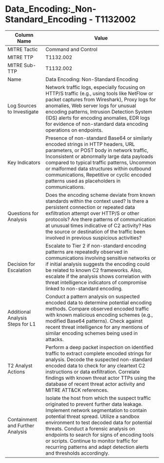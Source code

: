# Data_Encoding:_Non-Standard_Encoding - T1132002

| Column Name | Value |
|-------------|-------|
| MITRE Tactic | Command and Control |
| MITRE TTP | T1132.002 |
| MITRE Sub-TTP | T1132.002 |
| Name | Data Encoding: Non-Standard Encoding |
| Log Sources to Investigate | Network traffic logs, especially focusing on HTTP/S traffic (e.g., using tools like NetFlow or packet captures from Wireshark), Proxy logs for anomalies, Web server logs for unusual encoding patterns, Intrusion Detection System (IDS) alerts for encoding anomalies, EDR logs for evidence of non-standard data encoding operations on endpoints. |
| Key Indicators | Presence of non-standard Base64 or similarly encoded strings in HTTP headers, URL parameters, or POST body in network traffic, Inconsistent or abnormally large data payloads compared to typical traffic patterns, Uncommon or malformed data structures within outbound communications, Repetitive or cyclic encoded patterns used as placeholders in communications. |
| Questions for Analysis | Does the encoding scheme deviate from known standards within the context used? Is there a persistent connection or repeated data exfiltration attempt over HTTP/S or other protocols? Are there patterns of communication at unusual times indicative of C2 activity? Has the source or destination of the traffic been involved in previous suspicious activities? |
| Decision for Escalation | Escalate to Tier 2 if non-standard encoding patterns are repeatedly observed in communications involving sensitive networks or if initial analysis suggests the encoding could be related to known C2 frameworks. Also, escalate if the analysis shows correlation with threat intelligence indicators of compromise linked to non-standard encoding. |
| Additional Analysis Steps for L1 | Conduct a pattern analysis on suspected encoded data to determine potential encoding methods. Compare observed encoded traffic with known malicious encoding schemes (e.g., modified Base64 patterns). Check against recent threat intelligence for any mentions of similar encoding schemes being used in attacks. |
| T2 Analyst Actions | Perform a deep packet inspection on identified traffic to extract complete encoded strings for analysis. Decode the suspected non-standard encoded data to check for any cleartext C2 instructions or data exfiltration. Correlate findings with known threat actor TTPs using the database of recent threat actor activity and MITRE ATT&CK references. |
| Containment and Further Analysis | Isolate the host from which the suspect traffic originated to prevent further data leakage. Implement network segmentation to contain potential threat spread. Utilize a sandbox environment to test decoded data for potential threats. Conduct a forensic analysis on endpoints to search for signs of encoding tools or scripts. Continue to monitor traffic for recurring patterns and adapt detection alerts and thresholds accordingly. |

